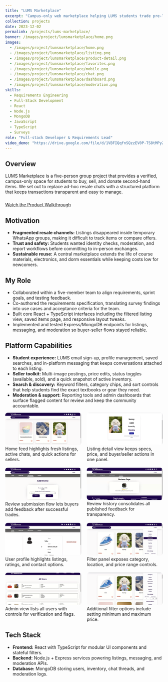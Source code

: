 ```yaml
---
title: "LUMS Marketplace"
excerpt: "Campus-only web marketplace helping LUMS students trade pre-loved items safely with verified access."
collection: projects
date: 2023-12-02
permalink: /projects/lums-marketplace/
banner: /images/project/lumsmarketplace/home.png
images:
  - /images/project/lumsmarketplace/home.png
  - /images/project/lumsmarketplace/listing.png
  - /images/project/lumsmarketplace/product-detail.png
  - /images/project/lumsmarketplace/favorites.png
  - /images/project/lumsmarketplace/mobile.png
  - /images/project/lumsmarketplace/chat.png
  - /images/project/lumsmarketplace/dashboard.png
  - /images/project/lumsmarketplace/moderation.png
skills:
  - Requirements Engineering
  - Full-Stack Development
  - React
  - Node.js
  - MongoDB
  - JavaScript
  - TypeScript
  - Surveys
role: "Full-stack Developer & Requirements Lead"
video_demo: "https://drive.google.com/file/d/1VBFIQqfnSQzzEV0P-TS8tMPyZxADenDc/view?usp=sharing"
---
```


## Overview

LUMS Marketplace is a five-person group project that provides a verified, campus-only space for students to buy, sell, and donate second-hand items. We set out to replace ad-hoc resale chats with a structured platform that keeps transactions transparent and easy to manage.

<div style="margin:24px 0;">
  <a href="{{ page.video_demo }}" class="btn btn--primary" target="_blank" rel="noopener">
    Watch the Product Walkthrough
  </a>
</div>

## Motivation

- **Fragmented resale channels:** Listings disappeared inside temporary WhatsApp groups, making it difficult to track items or compare offers.
- **Trust and safety:** Students wanted identity checks, moderation, and report workflows before committing to in-person exchanges.
- **Sustainable reuse:** A central marketplace extends the life of course materials, electronics, and dorm essentials while keeping costs low for newcomers.

## My Role

- Collaborated within a five-member team to align requirements, sprint goals, and testing feedback.
- Co-authored the requirements specification, translating survey findings into use cases and acceptance criteria for the team.
- Built core React + TypeScript interfaces including the filtered listing view, saved items page, and responsive layout tweaks.
- Implemented and tested Express/MongoDB endpoints for listings, messaging, and moderation so buyer-seller flows stayed reliable.

## Platform Capabilities

- **Student experience:** LUMS email sign-up, profile management, saved searches, and in-platform messaging that keeps conversations attached to each listing.
- **Seller toolkit:** Multi-image postings, price edits, status toggles (available, sold), and a quick snapshot of active inventory.
- **Search & discovery:** Keyword filters, category chips, and sort controls that help students find the exact textbooks or gear they need.
- **Moderation & support:** Reporting tools and admin dashboards that surface flagged content for review and keep the community accountable.

<div style="display:grid;grid-template-columns:repeat(auto-fit,minmax(220px,1fr));gap:18px;">
  <figure style="margin:0;">
    <img src="/images/project/lumsmarketplace/home.png" alt="LUMS Marketplace home dashboard" style="width:100%;border-radius:8px;" />
    <figcaption>Home feed highlights fresh listings, active chats, and quick actions for sellers.</figcaption>
  </figure>
  <figure style="margin:0;">
    <img src="/images/project/lumsmarketplace/listing.png" alt="Listings page with filters expanded" style="width:100%;border-radius:8px;" />
    <figcaption>Listing detail view keeps specs, price, and buyer/seller actions in one panel.</figcaption>
  </figure>
  <figure style="margin:0;">
    <img src="/images/project/lumsmarketplace/product-detail.png" alt="Product detail page with reviews and messaging call-to-action" style="width:100%;border-radius:8px;" />
    <figcaption>Review submission flow lets buyers add feedback after successful trades.</figcaption>
  </figure>
  <figure style="margin:0;">
    <img src="/images/project/lumsmarketplace/favorites.png" alt="Saved items gallery" style="width:100%;border-radius:8px;" />
    <figcaption>Review history consolidates all published feedback for transparency.</figcaption>
  </figure>
  <figure style="margin:0;">
    <img src="/images/project/lumsmarketplace/mobile.png" alt="Mobile responsive view of marketplace" style="width:100%;border-radius:8px;" />
    <figcaption>User profile highlights listings, ratings, and contact options.</figcaption>
  </figure>
  <figure style="margin:0;">
    <img src="/images/project/lumsmarketplace/chat.png" alt="Messaging interface between buyer and seller" style="width:100%;border-radius:8px;" />
    <figcaption>Filter panel exposes category, location, and price range controls.</figcaption>
  </figure>
  <figure style="margin:0;">
    <img src="/images/project/lumsmarketplace/dashboard.png" alt="Seller dashboard with metrics and quick actions" style="width:100%;border-radius:8px;" />
    <figcaption>Admin view lists all users with controls for verification and flags.</figcaption>
  </figure>
  <figure style="margin:0;">
    <img src="/images/project/lumsmarketplace/moderation.png" alt="Admin moderation panel" style="width:100%;border-radius:8px;" />
    <figcaption>Additional filter options include setting minimum and maximum price.</figcaption>
  </figure>
</div>

## Tech Stack

- **Frontend:** React with TypeScript for modular UI components and stateful filters.
- **Backend:** Node.js + Express services powering listings, messaging, and moderation APIs.
- **Database:** MongoDB storing users, inventory, chat threads, and moderation logs.
